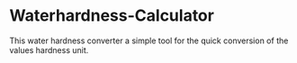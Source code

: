 # Waterhardness-Calculator
This water hardness converter a simple tool for the quick conversion of the values hardness unit.
